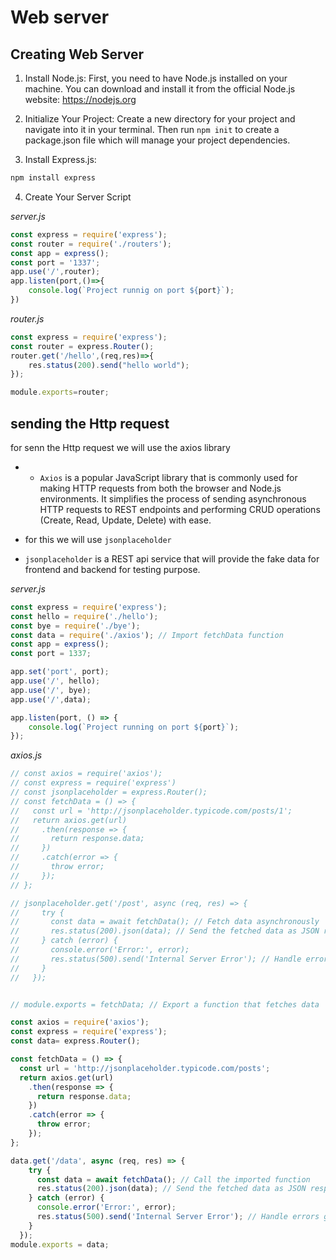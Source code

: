 # Web server 

## Creating Web Server

 1. Install Node.js: First, you need to have Node.js installed on your machine. You can download and install it from the official Node.js website: https://nodejs.org

2. Initialize Your Project: Create a new directory for your project and navigate into it in your terminal. Then run ```npm init``` to create a package.json file which will manage your project dependencies.

3. Install Express.js:

```bash
npm install express
```

4. Create Your Server Script

*server.js*
```javascript
const express = require('express');
const router = require('./routers');
const app = express();
const port = '1337';
app.use('/',router);
app.listen(port,()=>{
    console.log(`Project runnig on port ${port}`);
}) 
```

*router.js*

```javascript 
const express = require('express');
const router = express.Router();
router.get('/hello',(req,res)=>{
    res.status(200).send("hello world");
});

module.exports=router;

```


## sending the Http request 

for senn the Http request we will use the axios library

- - ```Axios```  is a popular JavaScript library that is commonly used for making HTTP requests from both the browser and Node.js environments. It simplifies the process of sending asynchronous HTTP requests to REST endpoints and performing CRUD operations (Create, Read, Update, Delete) with ease.

- for this we will use ```jsonplaceholder``` 

- ```jsonplaceholder``` is a REST api service that will provide the fake data for frontend and backend for testing purpose.

*server.js*

```javascript 
const express = require('express');
const hello = require('./hello');
const bye = require('./bye');
const data = require('./axios'); // Import fetchData function
const app = express();
const port = 1337;

app.set('port', port);
app.use('/', hello);
app.use('/', bye);
app.use('/',data);

app.listen(port, () => {
    console.log(`Project running on port ${port}`);
});
```

*axios.js*

```javascript 
// const axios = require('axios');
// const express = require('express')
// const jsonplaceholder = express.Router();
// const fetchData = () => {
//   const url = 'http://jsonplaceholder.typicode.com/posts/1';
//   return axios.get(url)
//     .then(response => {
//       return response.data;
//     })
//     .catch(error => {
//       throw error;
//     });
// };

// jsonplaceholder.get('/post', async (req, res) => {
//     try {
//       const data = await fetchData(); // Fetch data asynchronously
//       res.status(200).json(data); // Send the fetched data as JSON response
//     } catch (error) {
//       console.error('Error:', error);
//       res.status(500).send('Internal Server Error'); // Handle errors gracefully
//     }
//   });


// module.exports = fetchData; // Export a function that fetches data

const axios = require('axios');
const express = require('express');
const data= express.Router();

const fetchData = () => {
  const url = 'http://jsonplaceholder.typicode.com/posts';
  return axios.get(url)
    .then(response => {
      return response.data;
    })
    .catch(error => {
      throw error;
    });
};

data.get('/data', async (req, res) => {
    try {
      const data = await fetchData(); // Call the imported function
      res.status(200).json(data); // Send the fetched data as JSON response
    } catch (error) {
      console.error('Error:', error);
      res.status(500).send('Internal Server Error'); // Handle errors gracefully
    }
  });
module.exports = data; 

```

